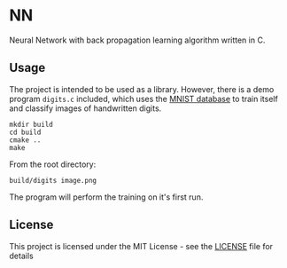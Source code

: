 # NN
Neural Network with back propagation learning algorithm written in C.

## Usage
The project is intended to be used as a library.
However, there is a demo program `digits.c` included, which uses
the [MNIST database](http://yann.lecun.com/exdb/mnist/)
to train itself and classify images of handwritten digits.

```
mkdir build
cd build
cmake ..
make
```

From the root directory:
```
build/digits image.png
```

The program will perform the training on it's first run.

## License
This project is licensed under the MIT License - see the [LICENSE](LICENSE) file for details
